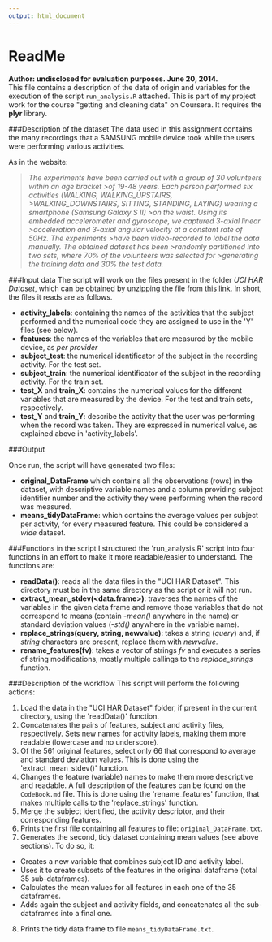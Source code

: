 ```yaml
---
output: html_document
---
```

# ReadMe
**Author: undisclosed for evaluation purposes. June 20, 2014.**  
This file contains a description of the data of origin and variables for the execution of the script `run_analysis.R` attached. This is part of my project work for the course "getting and cleaning data" on Coursera. It requires the __plyr__ library.  


###Description of the dataset
The data used in this assignment contains the many recordings that a SAMSUNG mobile device took while the users were performing various activities.  

As in the website:    

>*The experiments have been carried out with a group of 30 volunteers within an age bracket >of 19-48 years. Each person performed six activities (WALKING, WALKING_UPSTAIRS, >WALKING_DOWNSTAIRS, SITTING, STANDING, LAYING) wearing a smartphone (Samsung Galaxy S II) >on the waist. Using its embedded accelerometer and gyroscope, we captured 3-axial linear >acceleration and 3-axial angular velocity at a constant rate of 50Hz. The experiments >have been video-recorded to label the data manually. The obtained dataset has been >randomly partitioned into two sets, where 70% of the volunteers was selected for >generating the training data and 30% the test data.*    

###Input data
The script will work on the files present in the folder *UCI HAR Dataset*, which can be obtained by unzipping the file from [this link](https://d396qusza40orc.cloudfront.net/getdata%2Fprojectfiles%2FUCI%20HAR%20Dataset.zip). In short, the files it reads are as follows. 
* **activity_labels**: containing the names of the activities that the subject performed and the numerical code they are assigned to use in the 'Y' files (see below).   
* **features**: the names of the variables that are measured by the mobile device, as *per provider*   
* **subject_test**: the numerical identificator of the subject in the recording activity. For the test set.   
* **subject_train**: the numerical identificator of the subject in the recording activity. For the train set.   
* **test_X** and **train_X**: contains the numerical values for the different variables that are measured by the device. For the test and train sets, respectively.  
* **test_Y** and **train_Y**: describe the activity that the user was performing when the record was taken. They are expressed in numerical value, as explained above in 'activity_labels'.

###Output

Once run, the script will have generated two files:   
* **original_DataFrame** which contains all the observations (rows) in the dataset, with descriptive variable names and a column providing subject identifier number and the activity they were performing when the record was measured.  
* **means_tidyDataFrame**: which contains the average values per subject per activity, for every measured feature. This could be considered a _wide_ dataset.

###Functions in the script
I structured the 'run_analysis.R' script into four functions in an effort to make it more readable/easier to understand. The functions are:
* **readData()**: reads all the data files in the "UCI HAR Dataset". This directory must be in the same directory as the script or it will not run.  
* **extract_mean_stdev(<data.frame>)**: traverses the names of the variables in the given data frame and remove those variables that do not correspond to means (contain *-mean()* anywhere in the name) or standard deviation values (*-std()* anywhere in the variable name).  
* **replace_strings(query, string, newvalue)**: takes a string (*query*) and, if *string* characters are present, replace them with *newvalue*.  
* **rename_features(fv)**: takes a vector of strings *fv* and executes a series of string modifications, mostly multiple callings to the *replace_strings* function.  

###Description of the workflow
This script will perform the following actions:  
1. Load the data in the "UCI HAR Dataset" folder, if present in the current directory, using the 'readData()' function.  
2. Concatenates the pairs of features, subject and activity files, respectively. Sets new names for activity labels, making them more readable (lowercase and no underscore).  
3. Of the 561 original features, select only 66 that correspond to average and standard deviation values. This is done using the 'extract_mean_stdev()' function.  
4. Changes the feature (variable) names to make them more descriptive and readable. A full description of the features can be found on the `CodeBook.md` file. This is done using the 'rename_features' function, that makes multiple calls to the 'replace_strings' function.  
5. Merge the subject identified, the activity descriptor, and their corresponding features.  
6. Prints the first file containing all features to file: `original_DataFrame.txt`.  
7. Generates the second, tidy dataset containing mean values (see above sections). To do so, it:  
+ Creates a new variable that combines subject ID and activity label.  
+ Uses it to create subsets of the features in the original dataframe (total 35 sub-dataframes).  
+ Calculates the mean values for all features in each one of the 35 dataframes.  
+ Adds again the subject and activity fields, and concatenates all the sub-dataframes into a final one.  
8. Prints the tidy data frame to file `means_tidyDataFrame.txt`.